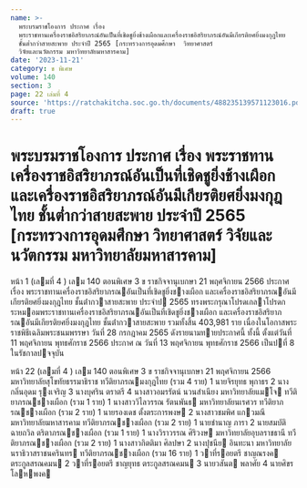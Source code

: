 ```yaml
---
name: >-
  พระบรมราชโองการ ประกาศ เรื่อง
  พระราชทานเครื่องราชอิสริยาภรณ์อันเป็นที่เชิดชูยิ่งช้างเผือกและเครื่องราชอิสริยาภรณ์อันมีเกียรติยศยิ่งมงกุฎไทย
  ชั้นต่ำกว่าสายสะพาย ประจำปี 2565 [กระทรวงการอุดมศึกษา  วิทยาศาสตร์ 
  วิจัยและนวัตกรรม มหาวิทยาลัยมหาสารคาม]
date: '2023-11-21'
category: ข พิเศษ
volume: 140
section: 3
page: 22 เล่มที่ 4
source: 'https://ratchakitcha.soc.go.th/documents/488235139571123016.pdf'
draft: true
---
```


# พระบรมราชโองการ ประกาศ เรื่อง พระราชทานเครื่องราชอิสริยาภรณ์อันเป็นที่เชิดชูยิ่งช้างเผือกและเครื่องราชอิสริยาภรณ์อันมีเกียรติยศยิ่งมงกุฎไทย ชั้นต่ำกว่าสายสะพาย ประจำปี 2565 [กระทรวงการอุดมศึกษา  วิทยาศาสตร์  วิจัยและนวัตกรรม มหาวิทยาลัยมหาสารคาม]

หน้า 1 (เลมที่ 4 ) เลม 140 ตอนพิเศษ 3 ข ราชกิจจานุเบกษา 21 พฤศจิกายน 2566 ประกาศ เรื่อง พระราชทานเครื่องราชอิสริยาภรณอันเป็นที่เชิดชูยิ่งชางเผือก และเครื่องราชอิสริยาภรณอันมีเกียรติยศยิ่งมงกุฎไทย ชั้นต่ํากวาสายสะพาย ประจําป 2565 ทรงพระกรุณาโปรดเกลาโปรดกระหมอมพระราชทานเครื่องราชอิสริยาภรณอันเป็นที่เชิดชูยิ่งชางเผือก และเครื่องราชอิสริยาภรณอันมีเกียรติยศยิ่งมงกุฎไทย ชั้นต่ํากวาสายสะพาย รวมทั้งสิ้น 403,981 ราย เนื่องในโอกาสพระราชพิธีเฉลิมพระชนมพรรษา วันที่ 28 กรกฎาคม 2565 ดังรายนามทายประกาศนี้ ทั้งนี้ ตั้งแต่วันที่ 11 พฤศจิกายน พุทธศักราช 2566 ประกาศ ณ วันที่ 13 พฤศจิกายน พุทธศักราช 2566 เป็นปที่ 8 ในรัชกาลปจจุบัน

หน้า 22 (เลมที่ 4 ) เลม 140 ตอนพิเศษ 3 ข ราชกิจจานุเบกษา 21 พฤศจิกายน 2566 มหาวิทยาลัยสุโขทัยธรรมาธิราช ทวีติยาภรณมงกุฎไทย (รวม 4 ราย) 1 นายจิรยุทธ พุกาธร 2 นางกลิ่นอุดม รุงเจริญ 3 นางบุศริน ตราตรี 4 นางสาวอมรรัตน์ นวนสําเนียง มหาวิทยาลัยแมโจ ทวีติยาภรณชางเผือก (รวม 1 ราย) 1 นางสาววิไลวรรณ รัตนพันธ มหาวิทยาลัยนเรศวร ทวีติยาภรณชางเผือก (รวม 2 ราย) 1 นายรองเดช ตั้งตระการพงษ 2 นางสาวชมพิศ แกวมณี มหาวิทยาลัยมหาสารคาม ทวีติยาภรณชางเผือก (รวม 2 ราย) 1 นายชํานาญ ภารา 2 นายสมบัติ ฉายถวิล ตริตาภรณชางเผือก (รวม 1 ราย) 1 นางวิราวรรณ ศิริวงษ มหาวิทยาลัยอุบลราชธานี ทวีติยาภรณชางเผือก (รวม 2 ราย) 1 นางสาวกิตติมา ศิลปษา 2 นางปุชนีย อินทะนา มหาวิทยาลัยนราธิวาสราชนครินทร ทวีติยาภรณชางเผือก (รวม 16 ราย) 1 วาที่รอยตรี ชาญณรงค ตระกูลสรณคมน 2 วาที่รอยตรี ชาญยุทธ ตระกูลสรณคมน 3 นายวสันต พลาศัย 4 นายศิขร โลหพงค
